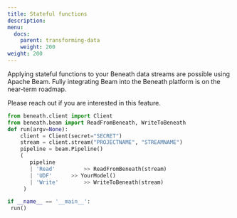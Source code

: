 ```yaml
---
title: Stateful functions
description:
menu:
  docs:
    parent: transforming-data
    weight: 200
weight: 200
---
```


Applying stateful functions to your Beneath data streams are possible using Apache Beam. Fully integrating Beam into the Beneath platform is on the near-term roadmap.

Please reach out if you are interested in this feature.

```python
from beneath.client import Client
from beneath.beam import ReadFromBeneath, WriteToBeneath
def run(argv=None):
    client = Client(secret="SECRET")
    stream = client.stream("PROJECTNAME", "STREAMNAME")
    pipeline = beam.Pipeline()
    (
       pipeline
       | 'Read'         >> ReadFromBeneath(stream)
       | 'UDF' 		>> YourModel()
       | 'Write'        >> WriteToBeneath(stream)
     )

if __name__ == '__main__':
 run()
```